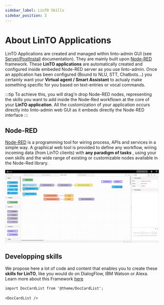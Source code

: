 ```yaml
---
sidebar_label: LinTO Skills
sidebar_position: 3
---
```


# About LinTO Applications

LinTO Applications are created and managed within linto-admin GUI (see [Server/PostInstall](/docs/developpers/agent/server/post_install/) documentation). They are mainly built upon [Node-RED](https://nodered.org) framework. These **LinTO applications** are automatically created and configured inside embeded Node-RED server as you use linto-admin.
Once an application has been configured (Bound to NLU, STT, Chatbots...) you certainly want your **Virtual agent / Smart Assistant** to actualy make something specific for you based on text-entries or vocal commands.

:::tip
To achieve this, you will drag'n drop Node-RED nodes, representing the skills you want to add inside the Node-Red workflown at the core of your **LinTO application**. All the customization of your application occurs directly into linto-admin web GUI as it embeds directly the Node-RED interface
:::

## Node-RED
[Node-RED](https://nodered.org) is a programming tool for wiring process, APIs and services in a simple way.
A graphical web tool is provided to define any workflow, wiring incoming data (from LinTO clients) with **any paradigm of tasks** , using your own skills and the wide range of existing or customizable nodes available in the Node-Red library.

<p align="center">
  <img src="/docs/skills/nodered/red_ui.png" alt="red_ui"/>
</p>


## Developping skills

We propose here a lot of code and content that enables you to create these **skills for LinTO**, like you would do on DialogFlow, IBM Watson or Alexa. Learn more about this Framework [here](/docs/developpers/agent/skills/components)


```mdx-code-block
import DocCardList from '@theme/DocCardList';

<DocCardList />
```